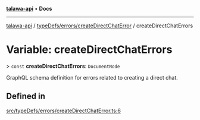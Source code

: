 [**talawa-api**](../../../../README.md) • **Docs**

***

[talawa-api](../../../../modules.md) / [typeDefs/errors/createDirectChatError](../README.md) / createDirectChatErrors

# Variable: createDirectChatErrors

\> `const` **createDirectChatErrors**: `DocumentNode`

GraphQL schema definition for errors related to creating a direct chat.

## Defined in

[src/typeDefs/errors/createDirectChatError.ts:6](https://github.com/PalisadoesFoundation/talawa-api/blob/f9e8275b1ddff2d3edcec79ee3b37c07998f6cc3/src/typeDefs/errors/createDirectChatError.ts#L6)
